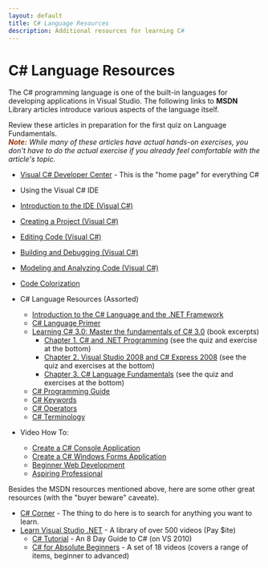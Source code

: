 ```yaml
---
layout: default
title: C# Language Resources
description: Additional resources for learning C#
---
```

# C# Language Resources

The C# programming language is one of the built-in languages for developing applications in Visual Studio. The following links to **MSDN** Library articles introduce various aspects of the language itself.

Review these articles in preparation for the first quiz on Language Fundamentals.  
_**<span style="color: #993300;">Note:</span>** While many of these articles have actual hands-on exercises, you don't have to do the actual exercise if you already feel comfortable with the article's topic._

*   [Visual C# Developer Center](http://msdn.microsoft.com/en-us/vcsharp/default.aspx) - This is the "home page" for everything C#
*   Using the Visual C# IDE

*   [Introduction to the IDE (Visual C#)](http://msdn.microsoft.com/en-ca/library/ms173064(VS.90).aspx)
*   [Creating a Project (Visual C#)](http://msdn.microsoft.com/en-ca/library/ms173077(VS.90).aspx)
*   [Editing Code (Visual C#)](http://msdn.microsoft.com/en-ca/library/ms228282(VS.90).aspx)
*   [Building and Debugging (Visual C#)](http://msdn.microsoft.com/en-ca/library/ms173083(VS.90).aspx)
*   [Modeling and Analyzing Code (Visual C#)](http://msdn.microsoft.com/en-ca/library/ms228276(VS.90).aspx)
*   [Code Colorization](http://msdn.microsoft.com/en-ca/library/ms173075(VS.90).aspx)

*   C# Language Resources (Assorted)
    *   [Introduction to the C# Language and the .NET Framework](http://msdn.microsoft.com/en-ca/library/z1zx9t92(VS.90).aspx)
    *   [C# Language Primer](http://msdn.microsoft.com/en-ca/library/zkxk2fwf(VS.90).aspx)
    *   [Learning C# 3.0: Master the fundamentals of C# 3.0](http://msdn.microsoft.com/en-us/library/orm-9780596521066-01.aspx) (book excerpts)
        *   [Chapter 1\. C# and .NET Programming](http://msdn.microsoft.com/en-us/library/orm-9780596521066-01-01.aspx) (see the quiz and exercise at the bottom)
        *   [Chapter 2\. Visual Studio 2008 and C# Express 2008](http://msdn.microsoft.com/en-us/library/orm-9780596521066-01-02.aspx) (see the quiz and exercises at the bottom)
        *   [Chapter 3\. C# Language Fundamentals](http://msdn.microsoft.com/en-us/library/orm-9780596521066-01-03.aspx) (see the quiz and exercises at the bottom)
    *   [C# Programming Guide](http://msdn.microsoft.com/en-ca/library/67ef8sbd(VS.90).aspx)
    *   [C# Keywords](http://msdn.microsoft.com/en-ca/library/x53a06bb(VS.90).aspx)
    *   [C# Operators](http://msdn.microsoft.com/en-ca/library/6a71f45d(VS.90).aspx)
    *   [C# Terminology](http://msdn.microsoft.com/en-ca/library/ms173231(VS.90).aspx)
*   Video How To:
    *   [Create a C# Console Application](http://msdn.microsoft.com/en-us/library/bb820883(VS.90).aspx)
    *   [Create a C# Windows Forms Application](http://msdn.microsoft.com/en-us/library/bb820885(VS.90).aspx)
    *   [Beginner Web Development](http://msdn.microsoft.com/en-ca/beginner/bb308760.aspx)
    *   [Aspiring Professional](http://msdn.microsoft.com/en-ca/beginner/dd547995.aspx)

Besides the MSDN resources mentioned above, here are some other great resources (with the "buyer beware" caveate).

*   [C# Corner](http://www.c-sharpcorner.com/Beginners/) - The thing to do here is to search for anything you want to learn.
*   [Learn Visual Studio .NET](http://www.learnvisualstudio.net/) - A library of over 500 videos (<span class="style1">Pay $ite</span>)
    *   [C# Tutorial](http://www.learnvisualstudio.net/csharptutorials.aspx) - An 8 Day Guide to C# (on VS 2010)
    *   [C# for Absolute Beginners](http://www.learnvisualstudio.net/content/series/visual_csharp_2005_express_edition_for_beginners.aspx) - A set of 18 videos (covers a range of items, beginner to advanced)